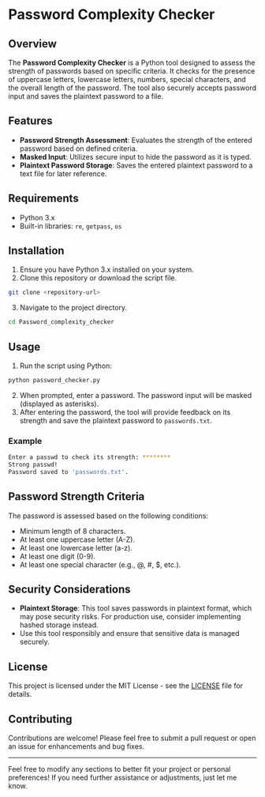 # Password Complexity Checker

## Overview

The **Password Complexity Checker** is a Python tool designed to assess the strength of passwords based on specific criteria. It checks for the presence of uppercase letters, lowercase letters, numbers, special characters, and the overall length of the password. The tool also securely accepts password input and saves the plaintext password to a file.

## Features

- **Password Strength Assessment**: Evaluates the strength of the entered password based on defined criteria.
- **Masked Input**: Utilizes secure input to hide the password as it is typed.
- **Plaintext Password Storage**: Saves the entered plaintext password to a text file for later reference.

## Requirements

- Python 3.x
- Built-in libraries: `re`, `getpass`, `os`

## Installation

1. Ensure you have Python 3.x installed on your system.
2. Clone this repository or download the script file.

```bash
git clone <repository-url>
```

3. Navigate to the project directory.

```bash
cd Password_complexity_checker
```

## Usage

1. Run the script using Python:

```bash
python password_checker.py
```

2. When prompted, enter a password. The password input will be masked (displayed as asterisks).
3. After entering the password, the tool will provide feedback on its strength and save the plaintext password to `passwords.txt`.

### Example

```bash
Enter a passwd to check its strength: ********
Strong passwd!
Password saved to 'passwords.txt'.
```

## Password Strength Criteria

The password is assessed based on the following conditions:

- Minimum length of 8 characters.
- At least one uppercase letter (A-Z).
- At least one lowercase letter (a-z).
- At least one digit (0-9).
- At least one special character (e.g., @, #, $, etc.).

## Security Considerations

- **Plaintext Storage**: This tool saves passwords in plaintext format, which may pose security risks. For production use, consider implementing hashed storage instead.
- Use this tool responsibly and ensure that sensitive data is managed securely.

## License

This project is licensed under the MIT License - see the [LICENSE](LICENSE) file for details.

## Contributing

Contributions are welcome! Please feel free to submit a pull request or open an issue for enhancements and bug fixes.

---

Feel free to modify any sections to better fit your project or personal preferences! If you need further assistance or adjustments, just let me know.
